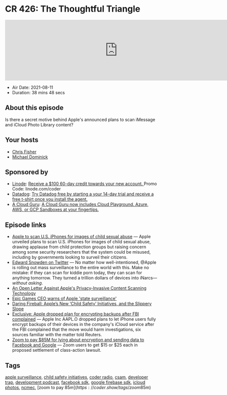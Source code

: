 # CR 426: The Thoughtful Triangle

<iframe src="https://player.fireside.fm/v2/MLf2ZzhC+uMfRT6z7?theme=dark" width="740" height="200" frameborder="0" scrolling="no"></iframe>

* Air Date: 2021-08-11
* Duration: 38 mins 48 secs

## About this episode

Is there a secret motive behind Apple's announced plans to scan iMessage and iCloud Photo Library content?

## Your hosts
* [Chris Fisher](https://coder.show/hosts/chrislas)
* [Michael Dominick](https://coder.show/hosts/michael)

## Sponsored by

  * [Linode](https://linode.com/coder): [Receive a $100 60-day credit towards your new account. ](https://linode.com/coder) Promo Code: linode.com/coder
  * [Datadog](http://datadog.com/coderradio): [Try Datadog free by starting a your 14-day trial and receive a free t-shirt once you install the agent.](http://datadog.com/coderradio)
  * [A Cloud Guru](https://acloudguru.com): [A Cloud Guru now includes Cloud Playground. Azure, AWS, or GCP Sandboxes at your fingertips.](https://acloudguru.com)



## Episode links

  * [Apple to scan U.S. iPhones for images of child sexual abuse](https://apnews.com/article/technology-business-child-abuse-apple-inc-7fe2a09427d663cda8addfeeffc40196 "Apple to scan U.S. iPhones for images of child sexual abuse") — Apple unveiled plans to scan U.S. iPhones for images of child sexual abuse, drawing applause from child protection groups but raising concern among some security researchers that the system could be misused, including by governments looking to surveil their citizens.
  * [Edward Snowden on Twitter](https://twitter.com/Snowden/status/1423469854347169798?s=09 "Edward Snowden on Twitter") — No matter how well-intentioned, @Apple is rolling out mass surveillance to the entire world with this. Make no mistake: if they can scan for kiddie porn today, they can scan for anything tomorrow. They turned a trillion dollars of devices into iNarcs—*without asking.*
  * [An Open Letter Against Apple's Privacy-Invasive Content Scanning Technology](https://appleprivacyletter.com/ "An Open Letter Against Apple's Privacy-Invasive Content Scanning Technology")
  * [Epic Games CEO warns of Apple 'state surveillance'](https://www.imore.com/epic-games-ceo-warns-apple-state-surveillance "Epic Games CEO warns of Apple 'state surveillance'")
  * [Daring Fireball: Apple’s New ‘Child Safety’ Initiatives, and the Slippery Slope](https://daringfireball.net/2021/08/apple_child_safety_initiatives_slippery_slope "Daring Fireball: Apple’s New ‘Child Safety’ Initiatives, and the Slippery Slope")
  * [Exclusive: Apple dropped plan for encrypting backups after FBI complained](https://www.reuters.com/article/us-apple-fbi-icloud-exclusive-idUSKBN1ZK1CT "Exclusive: Apple dropped plan for encrypting backups after FBI complained") — Apple Inc AAPL.O dropped plans to let iPhone users fully encrypt backups of their devices in the company's iCloud service after the FBI complained that the move would harm investigations, six sources familiar with the matter told Reuters.
  * [Zoom to pay $85M for lying about encryption and sending data to Facebook and Google](https://arstechnica.com/tech-policy/2021/08/zoom-to-pay-85m-for-lying-about-encryption-and-sending-data-to-facebook-and-google/ "Zoom to pay $85M for lying about encryption and sending data to Facebook and Google") — Zoom users to get $15 or $25 each in proposed settlement of class-action lawsuit.



## Tags

[apple surveillance](https://coder.show/tags/apple%20surveillance), [child safety initiatives](https://coder.show/tags/child%20safety%20initiatives), [coder radio](https://coder.show/tags/coder%20radio), [csam](https://coder.show/tags/csam), [developer trap](https://coder.show/tags/developer%20trap), [development podcast](https://coder.show/tags/development%20podcast), [facebook sdk](https://coder.show/tags/facebook%20sdk), [google firebase sdk](https://coder.show/tags/google%20firebase%20sdk), [icloud photos](https://coder.show/tags/icloud%20photos), [ncmec](https://coder.show/tags/ncmec), [zoom to pay $85m](https://coder.show/tags/zoom%20to%20pay%20$85m)
